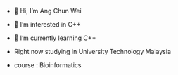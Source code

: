 - 👋 Hi, I’m Ang Chun Wei
- 👀 I’m interested in C++
- 🌱 I’m currently learning C++

- Right now studying in University Technology Malaysia
- course : Bioinformatics

<!---
AngCW/AngCW is a ✨ special ✨ repository because its `README.md` (this file) appears on your GitHub profile.
You can click the Preview link to take a look at your changes.
--->
